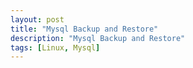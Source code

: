 ```yaml
---
layout: post
title: "Mysql Backup and Restore"
description: "Mysql Backup and Restore"
tags: [Linux, Mysql]
---
```



